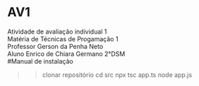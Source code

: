 # AV1
Atividade de avaliação individual 1 <br>
Matéria de Técnicas de Progamação 1<br>
Professor Gerson da Penha Neto <br>
Aluno Enrico de Chiara Germano 2°DSM<br>
#Manual de instalação
>>clonar repositório 
>>cd src 
>>npx tsc app.ts
>>node app.js
